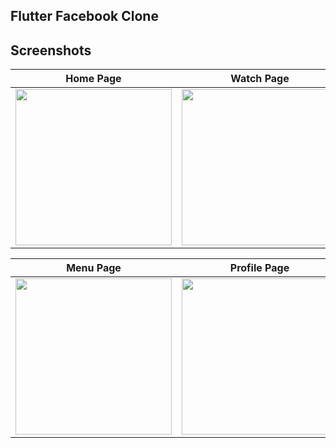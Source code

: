## Flutter Facebook Clone

## Screenshots

| Home Page | Watch Page | Friend Page |
|------|-------|-------|
|<img src="https://github.com/asifjahan1/Facebook-Clone-UI/assets/54774661/28114911-186b-44e2-a9a1-eaab9ae2092f" width="250">|<img src="https://github.com/asifjahan1/Facebook-Clone-UI/assets/54774661/6fb92edc-f5f8-45df-944f-866cd77897a9" width="250">|<img src="https://github.com/asifjahan1/Facebook-Clone-UI/assets/54774661/dd1218f1-5864-4c79-85d1-a0d07d1dfc63" width="250">|

| Menu Page | Profile Page | Chat Page |
|------|-------|-------|
|<img src="https://github.com/asifjahan1/Facebook-Clone-UI/assets/54774661/7e3beb17-616f-4563-8f1c-9a573004cdb1" width="250">|<img src="https://github.com/asifjahan1/Facebook-Clone-UI/assets/54774661/0d523db3-b47c-4f90-947b-2e6b24551803" width="250">|<img src="https://github.com/asifjahan1/Facebook-Clone-UI/assets/54774661/c8ff1fd0-79c4-459b-b754-57acdccdfe85" width="250">|
